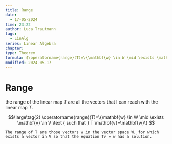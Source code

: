 ```yaml
---
title: Range
date:
  - 17-05-2024
time: 23:22
author: Luca Trautmann
tags:
  - LinAlg
series: Linear Algebra
chapter: 
type: Theorem
formula: $\operatorname{range}(T)=\{\mathbf{w} \in W \mid \exists \mathbf{v} \in V \text { such that } T \mathbf{v}=\mathbf{w}\}$
modified: 2024-05-17
---
```

# Range

the range of the linear map $T$ are all the vectors that I can reach with the linear map $T$. 


$$\large\tag{2}
\operatorname{range}(T)=\{\mathbf{w} \in W \mid \exists \mathbf{v} \in V \text { such that } T \mathbf{v}=\mathbf{w}\}
$$

`The range of T are those vectors w in the vector space W, for which exists a vector in V so that the equation Tv = w has a solution.`
